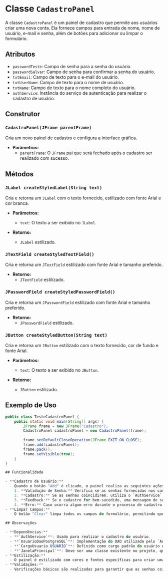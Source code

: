 # Classe `CadastroPanel`

A classe `CadastroPanel` é um painel de cadastro que permite aos usuários criar uma nova conta. Ela fornece campos para entrada de nome, nome de usuário, e-mail e senha, além de botões para adicionar ou limpar o formulário.

## Atributos

- `passwordTeste`: Campo de senha para a senha do usuário.
- `passwordSalvar`: Campo de senha para confirmar a senha do usuário.
- `txtEmail`: Campo de texto para o e-mail do usuário.
- `txtUserName`: Campo de texto para o nome de usuário.
- `txtName`: Campo de texto para o nome completo do usuário.
- `authService`: Instância do serviço de autenticação para realizar o cadastro de usuário.

## Construtor

### `CadastroPanel(JFrame parentFrame)`

Cria um novo painel de cadastro e configura a interface gráfica.

- **Parâmetros:**
  - `parentFrame`: O `JFrame` pai que será fechado após o cadastro ser realizado com sucesso.

## Métodos

### `JLabel createStyledLabel(String text)`

Cria e retorna um `JLabel` com o texto fornecido, estilizado com fonte Arial e cor branca.

- **Parâmetros:**
  - `text`: O texto a ser exibido no `JLabel`.

- **Retorno:**
  - `JLabel` estilizado.

### `JTextField createStyledTextField()`

Cria e retorna um `JTextField` estilizado com fonte Arial e tamanho preferido.

- **Retorno:**
  - `JTextField` estilizado.

### `JPasswordField createStyledPasswordField()`

Cria e retorna um `JPasswordField` estilizado com fonte Arial e tamanho preferido.

- **Retorno:**
  - `JPasswordField` estilizado.

### `JButton createStyledButton(String text)`

Cria e retorna um `JButton` estilizado com o texto fornecido, cor de fundo e fonte Arial.

- **Parâmetros:**
  - `text`: O texto a ser exibido no `JButton`.

- **Retorno:**
  - `JButton` estilizado.

## Exemplo de Uso

```java
public class TesteCadastroPanel {
    public static void main(String[] args) {
        JFrame frame = new JFrame("Cadastro");
        CadastroPanel cadastroPanel = new CadastroPanel(frame);
        
        frame.setDefaultCloseOperation(JFrame.EXIT_ON_CLOSE);
        frame.add(cadastroPanel);
        frame.pack();
        frame.setVisible(true);
    }
}

## Funcionalidade

- **Cadastro de Usuário:** 
  - Quando o botão "Add" é clicado, o painel realiza as seguintes ações:
    1. **Validação de Senha:** Verifica se as senhas fornecidas nos campos `passwordTeste` e `passwordSalvar` coincidem. Se não coincidirem, uma mensagem de erro é exibida e o cadastro não prossegue.
    2. **Cadastro:** Se as senhas coincidirem, utiliza o `AuthService` para tentar realizar o cadastro do novo usuário com os dados fornecidos (nome, nome de usuário, e-mail e senha). 
    3. **Feedback:** Se o cadastro for bem-sucedido, uma mensagem de sucesso é exibida, o `JFrame` de cadastro é fechado e a `JanelaPrincipal` é aberta com o usuário cadastrado.
    4. **Erro:** Caso ocorra algum erro durante o processo de cadastro, uma mensagem de erro é exibida com o detalhe da exceção.
- **Limpar Campos:** 
  - O botão "Clear" limpa todos os campos do formulário, permitindo que o usuário reinicie o processo de cadastro.

## Observações

- **Dependências:**
  - **`AuthService`**: Usado para realizar o cadastro do usuário.
  - **`UsuarioDaoPostgreSQL`**: Implementação do DAO utilizada pelo `AuthService` para persistência dos dados.
  - **`CargoUsuario.USUARIO`**: Definido como cargo padrão do usuário durante o cadastro.
  - **`JanelaPrincipal`**: Deve ser uma classe existente no projeto, que é aberta após o cadastro com o usuário cadastrado.
- **Estilização:**
  - O painel é estilizado com cores e fontes específicas para criar uma interface visualmente atraente e coerente.
- **Validações:**
  - Verificações básicas são realizadas para garantir que as senhas coincidam antes de permitir o cadastro.

